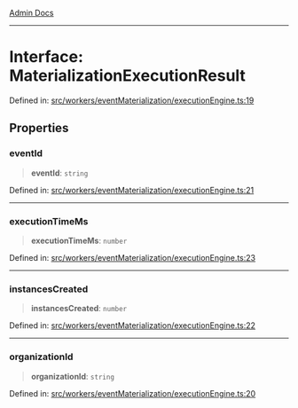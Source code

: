 [Admin Docs](/)

***

# Interface: MaterializationExecutionResult

Defined in: [src/workers/eventMaterialization/executionEngine.ts:19](https://github.com/gautam-divyanshu/talawa-api/blob/22f85ff86fcf5f38b53dcdb9fe90ab33ea32d944/src/workers/eventMaterialization/executionEngine.ts#L19)

## Properties

### eventId

> **eventId**: `string`

Defined in: [src/workers/eventMaterialization/executionEngine.ts:21](https://github.com/gautam-divyanshu/talawa-api/blob/22f85ff86fcf5f38b53dcdb9fe90ab33ea32d944/src/workers/eventMaterialization/executionEngine.ts#L21)

***

### executionTimeMs

> **executionTimeMs**: `number`

Defined in: [src/workers/eventMaterialization/executionEngine.ts:23](https://github.com/gautam-divyanshu/talawa-api/blob/22f85ff86fcf5f38b53dcdb9fe90ab33ea32d944/src/workers/eventMaterialization/executionEngine.ts#L23)

***

### instancesCreated

> **instancesCreated**: `number`

Defined in: [src/workers/eventMaterialization/executionEngine.ts:22](https://github.com/gautam-divyanshu/talawa-api/blob/22f85ff86fcf5f38b53dcdb9fe90ab33ea32d944/src/workers/eventMaterialization/executionEngine.ts#L22)

***

### organizationId

> **organizationId**: `string`

Defined in: [src/workers/eventMaterialization/executionEngine.ts:20](https://github.com/gautam-divyanshu/talawa-api/blob/22f85ff86fcf5f38b53dcdb9fe90ab33ea32d944/src/workers/eventMaterialization/executionEngine.ts#L20)
